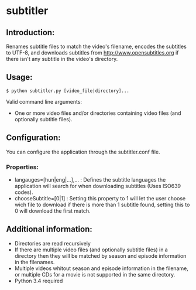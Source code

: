 subtitler
=========

Introduction:
-------------
Renames subtitle files to match the video's filename, encodes the subtitles to UTF-8,
and downloads subtitles from http://www.opensubtitles.org if there isn't any subtitle
in the video's directory.

Usage:
------
```
$ python subtitler.py [video_file|directory]...
```
Valid command line arguments:
* One or more video files and/or directories containing video files (and optionally subtitle files).

Configuration:
--------------
You can configure the application through the subtitler.conf file.

### Properties: ###
* langauges=[hun|eng|...],... : Defines the subtitle languages the application will search for when downloading subtitles (Uses ISO639 codes).
* chooseSubtitle=[0|1] : Setting this property to 1 will let the user choose wich file to download if there is more than 1 subtitle found,
  setting this to 0 will download the first match.

Additional information:
-----------------------
* Directories are read recursively
* If there are multiple video files (and optionally subtitle files) in a directory then they will be matched by season and episode information
  in the filenames.
* Multiple videos whitout season and episode information in the filename, or multiple CDs for a movie is not supported in the same directory.
* Python 3.4 required
